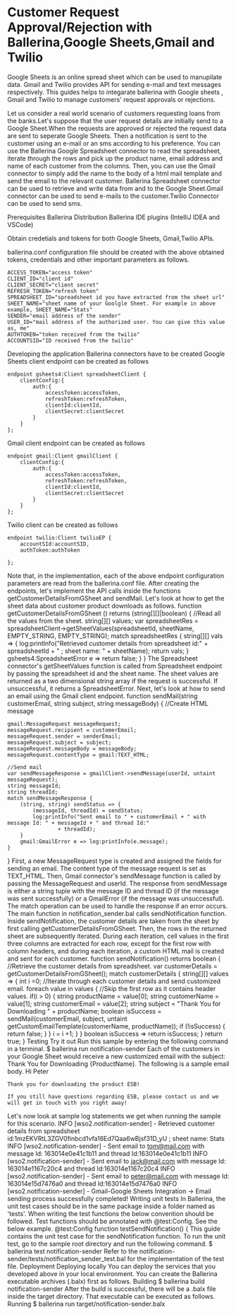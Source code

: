 # Customer Request Approval/Rejection with Ballerina,Google Sheets,Gmail and Twilio

Google Sheets is an online spread sheet which can be used to manupilate data. Gmail and Twilio provides API for sending e-mail and text messages respectively.
This guides helps to integarate ballerina with Google sheets , Gmail and Twilio to manage customers' request approvals or rejections.

Let us consider a real world scenario of customers requesting loans from the banks.Let's suppose that the user request details are initially send to a Google Sheet.When the requests are approved or rejected the request data are sent to seperate Google Sheets. Then a notification is sent to the customer using an e-mail or an sms according to his preference.
You can use the Ballerina Google Spreadsheet connector to read the spreadsheet, iterate through the rows and pick up the product name, email address and name of each customer from the columns. Then, you can use the Gmail connector to simply add the name to the body of a html mail template and send the email to the relevant customer.
Ballerina Spreadsheet connector can be used to retrieve and write data from and to the Google Sheet.Gmail connector can be used to send e-mails to the customer.Twilio Connector can be used to send sms.

Prerequisites
Ballerina Distribution
Ballerina IDE plugins (IntelliJ IDEA and VSCode)

Obtain credetials and tokens for both Google Sheets, Gmail,Twilio APIs.

ballerina.conf configuration file should be created with the above obtained tokens, credentials and other important parameters as follows.
```
ACCESS_TOKEN="access token"
CLIENT_ID="client id"
CLIENT_SECRET="client secret"
REFRESH_TOKEN="refresh token"
SPREADSHEET_ID="spreadsheet id you have extracted from the sheet url"
SHEET_NAME="sheet name of your Goolgle Sheet. For example in above example, SHEET_NAME="Stats"
SENDER="email address of the sender"
USER_ID="mail address of the authorized user. You can give this value as, me"
AUTHTOKEN="token received from the twilio"
ACCOUNTSID="ID received from the twilio"
```
Developing the application
Ballerina connectors have to be created
Google Sheets client endpoint can be created as follows
```
endpoint gsheets4:Client spreadsheetClient {
    clientConfig:{
        auth:{
            accessToken:accessToken,
            refreshToken:refreshToken,
            clientId:clientId,
            clientSecret:clientSecret
        }
    }
};
```
Gmail client endpoint can be created as follows
```
endpoint gmail:Client gmailClient {
    clientConfig:{
        auth:{
            accessToken:accessToken,
            refreshToken:refreshToken,
            clientId:clientId,
            clientSecret:clientSecret
        }   
    }
};
```

Twilio client can be created as follows
```
endpoint twilio:Client twilioEP {
    accountSId:accountSID,
    authToken:authToken

};
```





Note that, in the implementation, each of the above endpoint configuration parameters are read from the ballerina.conf file.
After creating the endpoints, let's implement the API calls inside the functions getCustomerDetailsFromGSheet and sendMail.
Let's look at how to get the sheet data about customer product downloads as follows.
function getCustomerDetailsFromGSheet () returns (string[][]|boolean) {
    //Read all the values from the sheet.
    string[][] values;
    var spreadsheetRes =  spreadsheetClient->getSheetValues(spreadsheetId, sheetName, EMPTY_STRING, EMPTY_STRING);
    match spreadsheetRes {
        string[][] vals => {
            log:printInfo("Retrieved customer details from spreadsheet id:" + spreadsheetId + " ; sheet name: "
                    + sheetName);
            return vals;
        }
        gsheets4:SpreadsheetError e => return false;
    }
}
The Spreadsheet connector's getSheetValues function is called from Spreadsheet endpoint by passing the spreadsheet id and the sheet name. The sheet values are returned as a two dimensional string array if the request is successful. If unsuccessful, it returns a SpreadsheetError.
Next, let's look at how to send an email using the Gmail client endpoint.
function sendMail(string customerEmail, string subject, string messageBody) {
    //Create HTML message

    gmail:MessageRequest messageRequest;
    messageRequest.recipient = customerEmail;
    messageRequest.sender = senderEmail;
    messageRequest.subject = subject;
    messageRequest.messageBody = messageBody;
    messageRequest.contentType = gmail:TEXT_HTML;
    
    //Send mail
    var sendMessageResponse = gmailClient->sendMessage(userId, untaint messageRequest);
    string messageId;
    string threadId;
    match sendMessageResponse {
        (string, string) sendStatus => {
            (messageId, threadId) = sendStatus;
            log:printInfo("Sent email to " + customerEmail + " with message Id: " + messageId + " and thread Id:"
                    + threadId);
        }
        gmail:GmailError e => log:printInfo(e.message);
    }
}
First, a new MessageRequest type is created and assigned the fields for sending an email. The content type of the message request is set as TEXT_HTML. Then, Gmail connector's sendMessage function is called by passing the MessageRequest and userId.
The response from sendMessage is either a string tuple with the message ID and thread ID (if the message was sent successfully) or a GmailError (if the message was unsuccessful). The match operation can be used to handle the response if an error occurs.
The main function in notification_sender.bal calls sendNotification function. Inside sendNotification, the customer details are taken from the sheet by first calling getCustomerDetailsFromGSheet. Then, the rows in the returned sheet are subsequently iterated. During each iteration, cell values in the first three columns are extracted for each row, except for the first row with column headers, and during each iteration, a custom HTML mail is created and sent for each customer.
function sendNotification() returns boolean {
    //Retrieve the customer details from spreadsheet.
    var customerDetails = getCustomerDetailsFromGSheet();
    match customerDetails {
        string[][] values => {
            int i =0;
            //Iterate through each customer details and send customized email.
            foreach value in values {
                //Skip the first row as it contains header values.
                if(i > 0) {
                    string productName = value[0];
                    string customerName = value[1];
                    string customerEmail = value[2];
                    string subject = "Thank You for Downloading " + productName;
                    boolean isSuccess = sendMail(customerEmail, subject,
                        untaint getCustomEmailTemplate(customerName, productName));
                    if (!isSuccess) {
                        return false;
                    }
                }
                i = i +1;
            }
        }
        boolean isSuccess => return isSuccess;
    }
    return true;
}
Testing
Try it out
Run this sample by entering the following command in a terminal.
$ ballerina run notification-sender
Each of the customers in your Google Sheet would receive a new customized email with the subject: Thank You for Downloading {ProductName}.
The following is a sample email body.
    Hi Peter 
    
    Thank you for downloading the product ESB!

    If you still have questions regarding ESB, please contact us and we will get in touch with you right away!

Let's now look at sample log statements we get when running the sample for this scenario.
INFO  [wso2.notification-sender] - Retrieved customer details from spreadsheet id:1mzEKVRtL3ZGV0finbcd1vfa16Ed7Qaa6wBjsf31D_yU ; sheet name: Stats 
INFO  [wso2.notification-sender] - Sent email to tom@mail.com with message Id: 163014e0e41c1b11 and thread Id:163014e0e41c1b11 
INFO  [wso2.notification-sender] - Sent email to jack@mail.com with message Id: 163014e1167c20c4 and thread Id:163014e1167c20c4 
INFO  [wso2.notification-sender] - Sent email to peter@mail.com with message Id: 163014e15d7476a0 and thread Id:163014e15d7476a0 
INFO  [wso2.notification-sender] - Gmail-Google Sheets Integration -> Email sending process successfully completed! 
Writing unit tests
In Ballerina, the unit test cases should be in the same package inside a folder named as 'tests'. When writing the test functions the below convention should be followed.
Test functions should be annotated with @test:Config. See the below example. 
   @test:Config
   function testSendNotification() {
This guide contains the unit test case for the sendNotification function.
To run the unit test, go to the sample root directory and run the following command.
$ ballerina test notification-sender
Refer to the notification-sender/tests/notification_sender_test.bal for the implementation of the test file.
Deployment
Deploying locally
You can deploy the services that you developed above in your local environment. You can create the Ballerina executable archives (.balx) first as follows.
Building
$ ballerina build notification-sender
After the build is successful, there will be a .balx file inside the target directory. That executable can be executed as follows.
Running
$ ballerina run target/notification-sender.balx

